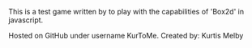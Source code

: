 This is a test game written by to play with
the capabilities of 'Box2d' in javascript.

Hosted on GitHub under username KurToMe.
Created by: Kurtis Melby
